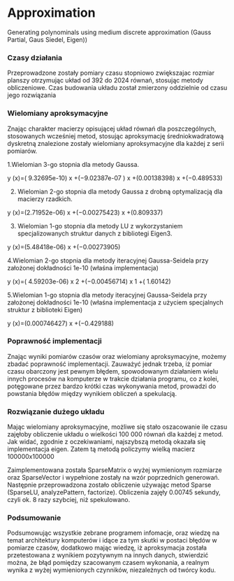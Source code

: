 # Approximation
Generating polynominals using medium discrete approximation (Gauss Partial, Gaus Siedel, Eigen))

### Czasy działania
Przeprowadzone zostały pomiary czasu stopniowo zwiększajac rozmiar planszy otrzymując układ
od 392 do 2024 równań, stosując metody obliczeniowe. Czas budowania układu został zmierzony oddzielnie
od czasu jego rozwiązania

### Wielomiany aproksymacyjne
Znając charakter macierzy opisującej układ równań dla poszczególnych, stosowanych wcześniej
metod, stosując aproksymację średniokwadratową dyskretną znalezione zostały wielomiany aproksymacyjne
dla każdej z serii pomiarów.

1.Wielomian 3-go stopnia dla metody Gaussa.

y (x)=( 9.32695e-10) x +(−9.02387e-07 ) x +(0.00138398) x +(−0.489533)

2. Wielomian 2-go stopnia dla metody Gaussa z drobną optymalizacją dla macierzy rzadkich.

y (x)=(2.71952e-06) x +(−0.00275423) x +(0.809337)

3. Wielomian 1-go stopnia dla metody LU z wykorzystaniem specjalizowanych struktur danych z
bibliotegi Eigen3.

y (x)=(5.48418e-06) x +(−0.00273905)

4.Wielomian 2-go stopnia dla metody iteracyjnej Gaussa-Seidela przy założonej dokładności 1e-10
(właśna implementacja)

y (x)=( 4.59203e-06) x 2 +(−0.00456714) x 1 +( 1.60142)

5.Wielomian 1-go stopnia dla metody iteracyjnej Gaussa-Seidela przy założonej dokładności 1e-10
(właśna implementacja z użyciem specjalnych struktur z biblioteki Eigen)

y (x)=(0.000746427) x +(−0.429188)

### Poprawność implementacji
Znając wyniki pomiarów czasów oraz wielomiany aproksymacyjne, możemy zbadać poprawność
implementacji. Zauważyć jednak trzeba, iż pomiar czasu obarczony jest pewnym błędem, spowodowanym
działaniem wielu innych procesów na komputerze w trakcie działania programu, co z kolei, potęgowane
przez bardzo krótki czas wykonywania metod, prowadzi do powstania błędów między wynikiem obliczeń a
spekulacją.

### Rozwiązanie dużego układu
Mając wielomiany aproksymacyjne, możliwe się stało oszacowanie ile czasu zajęłoby obliczenie
układu o wielkości 100 000 równań dla każdej z metod.
Jak widać, zgodnie z oczekiwaniami, najszybszą metodą okazała się implementacja eigen.
Zatem tą metodą policzymy wielką macierz 100000x100000

Zaimplementowana została SparseMatrix<double> o wyżej wymienionym rozmiarze oraz
SparseVector<double> i wypełnione zostały na wzór poprzednich generowań. Następnie
przeprowadzona zostało obliczenie używając metod Sparse (SparseLU, analyzePattern, factorize).
Obliczenia zajęły 0.00745 sekundy, czyli ok. 8 razy szybciej, niż spekulowano.

### Podsumowanie
Podsumowując wszystkie zebrane programem infomacje, oraz wiedzę na temat architektury
komputerów i idące za tym skutki w postaci błędów w pomiarze czasów, dodatkowo mając wiedzę, iż
aproksymacja została przetestowana z wynikiem pozytywnym na innych danych, stwierdzić można, że błąd
pomiędzy szacowanym czasem wykonania, a realnym wynika z wyżej wymienionych czynników,
niezależnych od twórcy kodu.
